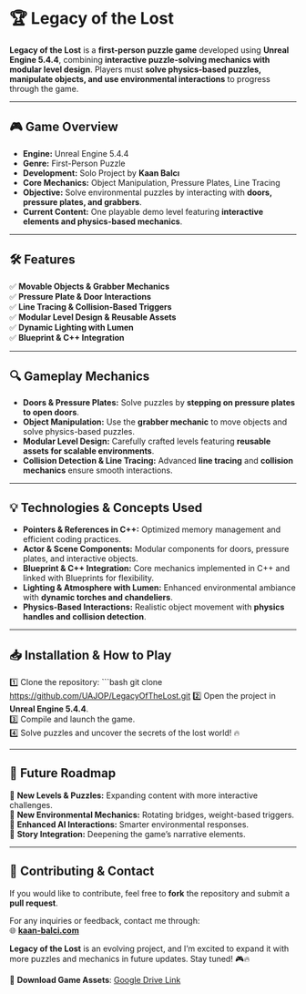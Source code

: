 # 🏆 Legacy of the Lost

**Legacy of the Lost** is a **first-person puzzle game** developed using **Unreal Engine 5.4.4**, combining **interactive puzzle-solving mechanics with modular level design**. Players must **solve physics-based puzzles, manipulate objects, and use environmental interactions** to progress through the game.

---

## 🎮 Game Overview

- **Engine:** Unreal Engine 5.4.4  
- **Genre:** First-Person Puzzle  
- **Development:** Solo Project by **Kaan Balcı**  
- **Core Mechanics:** Object Manipulation, Pressure Plates, Line Tracing  
- **Objective:** Solve environmental puzzles by interacting with **doors, pressure plates, and grabbers**.  
- **Current Content:** One playable demo level featuring **interactive elements and physics-based mechanics**.  

---

## 🛠 Features

✅ **Movable Objects & Grabber Mechanics**  
✅ **Pressure Plate & Door Interactions**  
✅ **Line Tracing & Collision-Based Triggers**  
✅ **Modular Level Design & Reusable Assets**  
✅ **Dynamic Lighting with Lumen**  
✅ **Blueprint & C++ Integration**  

---

## 🔍 Gameplay Mechanics

- **Doors & Pressure Plates:** Solve puzzles by **stepping on pressure plates to open doors**.  
- **Object Manipulation:** Use the **grabber mechanic** to move objects and solve physics-based puzzles.  
- **Modular Level Design:** Carefully crafted levels featuring **reusable assets for scalable environments**.  
- **Collision Detection & Line Tracing:** Advanced **line tracing** and **collision mechanics** ensure smooth interactions.  

---

## 💡 Technologies & Concepts Used

- **Pointers & References in C++:** Optimized memory management and efficient coding practices.  
- **Actor & Scene Components:** Modular components for doors, pressure plates, and interactive objects.  
- **Blueprint & C++ Integration:** Core mechanics implemented in C++ and linked with Blueprints for flexibility.  
- **Lighting & Atmosphere with Lumen:** Enhanced environmental ambiance with **dynamic torches and chandeliers**.  
- **Physics-Based Interactions:** Realistic object movement with **physics handles and collision detection**.  

---

## 📥 Installation & How to Play

1️⃣ Clone the repository:  ```bash
git clone https://github.com/UAJOP/LegacyOfTheLost.git
2️⃣ Open the project in **Unreal Engine 5.4.4**.  
3️⃣ Compile and launch the game.  
4️⃣ Solve puzzles and uncover the secrets of the lost world! 🔥  

---

## 🚀 Future Roadmap  

🔹 **New Levels & Puzzles:** Expanding content with more interactive challenges.  
🔹 **New Environmental Mechanics:** Rotating bridges, weight-based triggers.  
🔹 **Enhanced AI Interactions:** Smarter environmental responses.  
🔹 **Story Integration:** Deepening the game’s narrative elements.  

---

## 📝 Contributing & Contact  

If you would like to contribute, feel free to **fork** the repository and submit a **pull request**.  

For any inquiries or feedback, contact me through:  
🌐 **[kaan-balci.com](https://kaan-balci.com)**  

**Legacy of the Lost** is an evolving project, and I’m excited to expand it with more puzzles and mechanics in future updates. Stay tuned! 🎮🔥  

🔗 **Download Game Assets**: [Google Drive Link](https://drive.google.com/drive/folders/1a0hfCGxT_OR75Mdy30iUWrIAMzGHh1hT)
